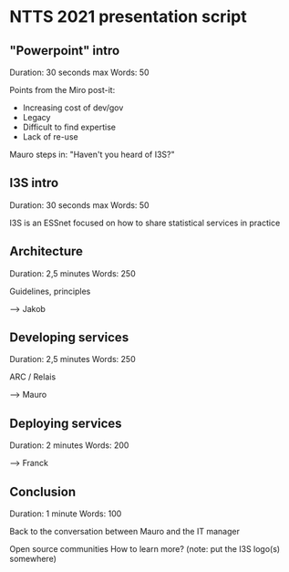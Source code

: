 # NTTS 2021 presentation script

## "Powerpoint" intro

Duration: 30 seconds max
Words: 50

Points from the Miro post-it:

  * Increasing cost of dev/gov
  * Legacy
  * Difficult to find expertise
  * Lack of re-use

Mauro steps in: "Haven't you heard of I3S?"


## I3S intro

Duration: 30 seconds max
Words: 50

I3S is an ESSnet focused on how to share statistical services in practice


## Architecture

Duration: 2,5 minutes
Words: 250

Guidelines, principles

--> Jakob

## Developing services

Duration: 2,5 minutes
Words: 250

ARC / Relais

--> Mauro

## Deploying services

Duration: 2 minutes
Words: 200

--> Franck

## Conclusion

Duration: 1 minute
Words: 100

Back to the conversation between Mauro and the IT manager

Open source communities
How to learn more?
(note: put the I3S logo(s) somewhere)
